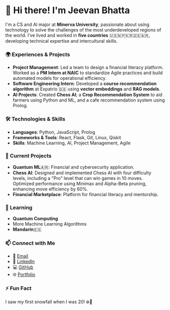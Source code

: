 # 👋 Hi there! I'm Jeevan Bhatta

I'm a CS and AI major at **Minerva University**, passionate about using technology to solve the challenges of the most underdeveloped regions of the world. I’ve lived and worked in **five countries** 🇺🇸🇳🇵🇰🇷🇩🇪🇦🇷, developing technical expertise and intercultural skills.

### 🌍 Experiences & Projects

- **Project Management**: Led a team to design a financial literacy platform. Worked as a **PM Intern at NAIC** to standardize Agile practices and build automated models for operational efficiency.
- **Software Engineering Intern**: Developed a **course recommendation algorithm** at Expatrio 🇩🇪 using **vector embeddings** and **RAG models**.
- **AI Projects**: Created **Chess AI**; a **Crop Recommendation System** to aid farmers using Python and ML, and a cafe recommendation system using Prolog.

### 🛠️ Technologies & Skills

- **Languages**: Python, JavaScript, Prolog
- **Frameworks & Tools**: React, Flask, Git, Linux, Qiskit
- **Skills**: Machine Learning, AI, Project Management, Agile

### 🔭 Current Projects

- **Quantum ML**🇦🇷: Financial and cybersecurity application.
- **Chess AI**: Designed and implemented Chess AI with four difficulty levels, including a "Pro" level that can win games in 10 moves. Optimized performance using Minimax and Alpha-Beta pruning, enhancing move efficiency by 60%.
- **Financial Marketplace**: Platform for financial literacy and mentorship.

### 🌱 Learning

- **Quantum Computing**
- More Machine Learning Algorithms
- **Mandarin**🇪🇸

### 📫 Connect with Me

- 📧 [Email](mailto\:jeevan@uni.minerva.edu)
- 💼 [LinkedIn](https://linkedin.com/in/jeevancs)
- 💻 [GitHub](https://github.com/lifee77)
- 🌐 [Portfolio](https://jeevanbhatta.me/)

### ⚡ Fun Fact

I saw my first snowfall when I was 20! ❄️🌱

